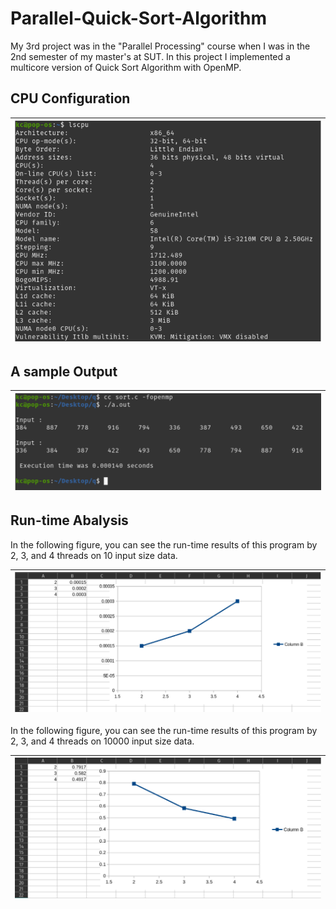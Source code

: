 # Parallel-Quick-Sort-Algorithm

My 3rd project was in the "Parallel Processing" course when I was in the 2nd semester of my master's at SUT. In this project I implemented a multicore version of Quick Sort Algorithm with OpenMP. 

## CPU Configuration
| <img src="01.png" alt="Pair Game" width="600"/> | 
|:--:| 

## A sample Output
| <img src="02.png" alt="Pair Game" width="600"/> | 
|:--:| 

## Run-time Abalysis

In the following figure, you can see the run-time results of this program by 2, 3, and 4 threads on 10 input size data.

| <img src="03.png" alt="Pair Game" width="600"/> | 
|:--:| 

In the following figure, you can see the run-time results of this program by 2, 3, and 4 threads on ‫‪10000‬‬ input size data.

| <img src="04.png" alt="Pair Game" width="600"/> | 
|:--:| 
